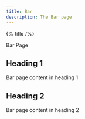 ```yaml
---
title: Bar
description: The Bar page
---
```


{% title /%}

Bar Page

## Heading 1

Bar page content in heading 1

## Heading 2

Bar page content in heading 2
